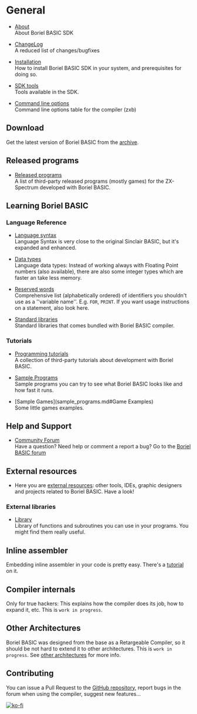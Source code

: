 # General

* [About](about.md)
<br />About Boriel BASIC SDK

* [ChangeLog](https://github.com/boriel-basic/zxbasic/blob/master/CHANGELOG.md)
<br />A reduced list of changes/bugfixes

* [Installation](installation.md)
<br />How to install Boriel BASIC SDK in your system, and prerequisites for doing so.

* [SDK tools](tools.md)
<br />Tools available in the SDK.

* [Command line options](zxb.md#Command_Line_Options)
<br />Command line options table for the compiler (zxb)

## Download
Get the latest version of Boriel BASIC from the [archive](archive.md).

## Released programs

* [Released programs](released_programs.md)
<br />A list of third-party released programs (mostly games) for the ZX-Spectrum developed with Boriel BASIC.

## Learning Boriel BASIC

### Language Reference
* [Language syntax](syntax.md)
<br />Language Syntax is very close to the original Sinclair BASIC, but it's expanded and enhanced.

* [Data types](types.md)
<br />Language data types: Instead of working always with Floating Point numbers (also available), there are also some integer types which are faster an take less memory.

* [Reserved words](identifier.md)
<br />Comprehensive list (alphabetically ordered) of identifiers you shouldn't use as a ''variable name''. E.g. `FOR`, `PRINT`. If you want usage instructions on a statement, also look here.

* [Standard libraries](library/stdlib.md)
<br />Standard libraries that comes bundled with Boriel BASIC compiler.

### Tutorials
* [Programming tutorials](tutorials.md)
<br />A collection of third-party tutorials about development with Boriel BASIC.

* [Sample Programs](sample_programs.md)
<br />Sample programs you can try to see what Boriel BASIC looks like and how fast it runs.

* [Sample Games](sample_programs.md#Game Examples)
<br />Some little games examples.

## Help and Support

* [Community Forum](http://www.boriel.com/forum)
<br />Have a question? Need help or comment a report a bug? Go to the [Boriel BASIC forum](http://www.boriel.com/forum)

## External resources

* Here you are [external resources](external_resources.md): other tools, IDEs, graphic designers and projects related to Boriel BASIC. Have a look!

### External libraries

* [Library](library.md)
<br />Library of functions and subroutines you can use in your programs. You might find them really useful.

## Inline assembler
Embedding inline assembler in your code is pretty easy. There's a [tutorial](tutorials.md) on it.

## Compiler internals
Only for true hackers: This explains how the compiler does its job, how to expand it, etc.
This is `work in progress`.

## Other Architectures
Boriel BASIC was designed from the base as a Retargeable Compiler, so it should be not hard to extend
it to other architectures. This is `work in progress`. See [other architectures](other_architectures.md) for more info.

## Contributing
You can issue a Pull Request to the [GitHub repository](https://github.com/boriel-basic/zxbasic), report bugs in the forum
when using the compiler, suggest new features...

[![ko-fi](https://www.ko-fi.com/img/githubbutton_sm.svg)](https://ko-fi.com/H2H81J0OU)
